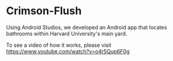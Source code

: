 # Crimson-Flush
Using Android Studios, we developed an Android app that locates bathrooms within Harvard University's main yard. 

To see a video of how it works, please visit https://www.youtube.com/watch?v=o4r5Qup6F0g 
